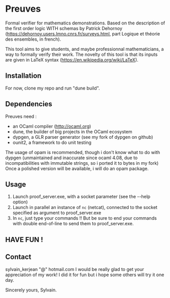 # Preuves
Formal verifier for mathematics demonstrations. 
Based on the description of the first order logic WITH schemas by Patrick Dehornoy (https://dehornoy.users.lmno.cnrs.fr/surveys.html, part Logique et théorie des ensembles, in french).

This tool aims to give students, and maybe professionnal mathematicians, a way to formally verify their work.
The novelty of this tool is that its inputs are given in LaTeX syntax (https://en.wikipedia.org/wiki/LaTeX).

## Installation
For now, clone my repo and run "dune build".

## Dependencies
Preuves need :

* an OCaml compiler (http://ocaml.org)
* dune, the builder of big projects in the OCaml ecosystem
* dypgen, a GLR parser generator (see my fork of dypgen on github)
* ounit2, a framework to do unit testing

The usage of opam is recommended, though i don't know what to do with dypgen (unmaintained and inaccurate since ocaml 4.08, 
due to incompatibilities with immutable strings, so i ported it to bytes in my fork)
Once a polished version will be available, i will do an opam package.

## Usage

1. Launch proof_server.exe, with a socket parameter (see the --help option)
2. Launch in parallel an instance of `nc` (netcat), connected to the socket specified as argument to proof_server.exe
3. In `nc`, just type your commands !! But be sure to end your commands with double end-of-line to send them to proof_server.exe.

## HAVE FUN !

## Contact

sylvain_kerjean "@" hotmail.com
I would be really glad to get your appreciation of my work! I did it for fun but i hope some others will try it one day.

Sincerely yours, Sylvain.
